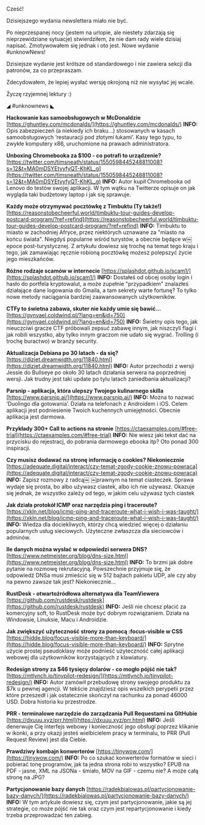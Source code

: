 Cześć!

Dzisiejszego wydania newslettera miało nie być.

Po nieprzespanej nocy (jestem na urlopie, ale niestety zdarzają się nieprzewidziane sytuacje) stwierdziłem, że nie dam rady wiele dzisiaj napisać. Zmotywowałem się jednak i oto jest. Nowe wydanie #unknowNews!

Dzisiejsze wydanie jest krótsze od standardowego i nie zawiera sekcji dla patronów, za co przepraszam.

Zdecydowałem, że lepiej wysłać wersję okrojoną niż nie wysyłać jej wcale.

 

Życzę rzyjemnej lektury :)

 

 

◢ #unknownews ◣

**Hackowanie kas samoobsługowych w McDonaldzie**
[https://ghuntley.com/mcdonalds/](https://ghuntley.com/mcdonalds/)
**INFO:** Opis zabezpieczeń (a niekiedy ich braku...) stosowanych w kasach samoobsługowych &lsquo;restauracji pod złotymi łukami&rsquo;. Kasy tego typu, to zwykłe komputery x86, uruchomione na prawach administratora.

**Unboxing Chromebooka za $100 - co potrafi to urządzenie?**
[https://twitter.com/timsneath/status/1550598445248811008?s=12&t=MA0mDSYEtyyfyQT-KhKL_g](https://twitter.com/timsneath/status/1550598445248811008?s=12&t=MA0mDSYEtyyfyQT-KhKL_g)
**INFO:** Autor kupił Chromebooka od Lenovo do testów swojej aplikacji. W tym wątku na Twitterze opisuje on jak wygląda taki budżetowy laptop i jak się sprawuje.

**Każdy może otrzymywać pocztówkę z Timbuktu (Ty także!)**
[https://reasonstobecheerful.world/timbuktu-tour-guides-develop-postcard-program/?ref=refind](https://reasonstobecheerful.world/timbuktu-tour-guides-develop-postcard-program/?ref=refind)
**INFO:** Timbuktu to miasto w zachodniej Afryce, przez niektórych uznawane za "miasto na końcu świata". Niegdyś popularne wśród turystów, a obecnie będące w￼ epoce post-turystycznej. Z artykułu dowiesz się trochę na temat tego kraju i tego, jak zamawiając ręcznie robioną pocztówkę możesz polepszyć życie jego mieszkańców.

**Różne rodzaje scamów w internecie**
[https://splashdot.github.io/scam1/](https://splashdot.github.io/scam1/)
**INFO:** Dostałeś od obcej osoby login i hasło do portfela kryptowalut, a może zupełnie "przypadkiem" znalazłeś działające dane logowania do Gmaila, a tam sekrety warte fortunę? To tylko nowe metody naciągania bardziej zaawansowanych użytkowników.

**CTFy to świetna zabawa, skuter nie każdy umie się bawić...**
[https://gynvael.coldwind.pl/?lang=en&id=750](https://gynvael.coldwind.pl/?lang=en&id=750)
**INFO:** Świetny opis tego, jak nieuczciwi gracze CTF próbowali zepsuć zabawę innym, jak niszczyli flagi i jak robili wszystko, aby tylko innym graczom nie udało się wygrać. Trolling (i trochę buractwo) w branży security.

**Aktualizacja Debiana po 30 latach - da się?**
[https://diziet.dreamwidth.org/11840.html](https://diziet.dreamwidth.org/11840.html)
**INFO:** Autor przechodzi z wersji Jessie do Bullseye po około 30 latach działania serwera na poprzedniej wersji. Jak trudny jest taki update po tylu latach zaniedbania aktualizacji?

**Parsnip - aplikacja, która ulepszy Twojego kulinarnego skilla**
[https://www.parsnip.ai/](https://www.parsnip.ai/)
**INFO:** Można to nazwać &lsquo;Duolingo dla gotowania&rsquo;. Działa na telefonach z Androidem i iOS. Celem aplikacji jest podniesienie Twoich kuchennych umiejętności. Obecnie aplikacja jest darmowa.

**Przykłady 300+ Call to actions na stronie**
[https://ctaexamples.com/#free-trial](https://ctaexamples.com/#free-trial)
**INFO:** Nie wiesz jaki tekst dać na przycisku do rejestracj, do pobrania darmowego ebooka itp? Oto ponad 300 inspiracji.

**Czy musisz dodawać na stronę informację o cookies? Niekoniecznie**
[https://adequate.digital/interact/czy-temat-zgody-cookie-znowu-powraca](https://adequate.digital/interact/czy-temat-zgody-cookie-znowu-powraca)
**INFO:** Zapisz rozmowy z radcą￼ ￼prawnym na temat ciasteczek. Sprawa wydaje się prosta, bo albo używasz ciastek, albo ich nie używasz. Okazuje się jednak, że wszystko zależy od tego, w jakim celu używasz tych ciastek

**Jak działa protokół ICMP oraz narzędzia ping i traceroute?**
[https://xkln.net/blog/icmp-ping-and-traceroute-what-i-wish-i-was-taught/](https://xkln.net/blog/icmp-ping-and-traceroute-what-i-wish-i-was-taught/)
**INFO:** Wiedza dla dociekliwych, którzy chcą wiedzieć więcej o działaniu popularnych usług sieciowych. Użyteczne zwłaszcza dla sieciowców i adminów.

**Ile danych można wysłać w odpowiedzi serwera DNS?**
[https://www.netmeister.org/blog/dns-size.html](https://www.netmeister.org/blog/dns-size.html)
**INFO:** To brzmi jak dobre pytanie na rozmowę rekrutacyjną. Powszechnie przyjmuje się, że odpowiedź DNSa musi zmieścić się w 512 bajtach pakietu UDP, ale czy aby na pewno zawsze tak jest? Niekoniecznie...

**RustDesk - otwartoźródłowa alternatywa dla TeamViewera**
[https://github.com/rustdesk/rustdesk](https://github.com/rustdesk/rustdesk)
**INFO:** Jeśli nie chcesz płacić za komercyjny soft, to RustDesk może być dobrym rozwiązaniem. Działa na Windowsie, Linuksie, Macu i Androidzie.

**Jak zwiększyć użyteczność strony za pomocą :focus-visible w CSS**
[https://hidde.blog/focus-visible-more-than-keyboard/](https://hidde.blog/focus-visible-more-than-keyboard/)
**INFO:** Sprytne użycie prostej pseudoklasy może podnieść użyteczność całej aplikacji webowej dla użytkowników korzystających z klawiatury.

**Redesign strony za $46 tysięcy dolarów - co mogło pójść nie tak?**
[https://mtlynch.io/tinypilot-redesign/](https://mtlynch.io/tinypilot-redesign/)
**INFO:** Autor zamówił przebudowę strony swojego produktu za $7k u pewnej agencji. W tekście znajdziesz opis wszelkich perypetii przez które przeszedł i jak ostatecznie skończył na rachunku za ponad 46000 USD. Dobra historia ku przestrodze.

**PRR - terminalowe narzędzie do zarządzania Pull Requestami na GItHubie**
[https://dxuuu.xyz/prr.html](https://dxuuu.xyz/prr.html)
**INFO:** Jeśli denerwuje Cię interfejs webowy i konieczność jego obsługi poprzez klikanie w ikonki, a przy okazji jesteś wielbicielem pracy w terminalu, to PRR (Pull Request Review) jest dla Ciebie.

**Prawdziwy kombajn konwerterów**
[https://tinywow.com/](https://tinywow.com/)
**INFO:** Po co szukać konwerterów formatów w sieci i pobierać tonę programów, jak ta jedna strona robi to wszystko? EPUB na PDF - jasne, XML na JSONa - śmiało, MOV na GIF - czemu nie? A może całą stronę na JPG?

**Partycjonowanie bazy danych**
[https://radekbialowas.pl/partycjonowanie-bazy-danych/](https://radekbialowas.pl/partycjonowanie-bazy-danych/)
**INFO:** W tym artykule dowiesz się, czym jest partycjonowanie, jakie są jej strategie, co może pójść nie tak oraz czym jest repartycjonowanie i kiedy trzeba przeprowadzać ten zabieg.